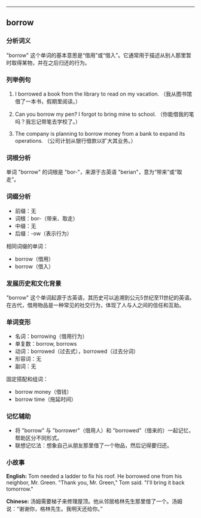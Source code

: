 
---------------
## borrow
### 分析词义
"borrow" 这个单词的基本意思是“借用”或“借入”。它通常用于描述从别人那里暂时取得某物，并在之后归还的行为。

### 列举例句
1. I borrowed a book from the library to read on my vacation.
   （我从图书馆借了一本书，假期里阅读。）

2. Can you borrow my pen? I forgot to bring mine to school.
   （你能借我的笔吗？我忘记带笔去学校了。）

3. The company is planning to borrow money from a bank to expand its operations.
   （公司计划从银行借款以扩大其业务。）

### 词根分析
单词 "borrow" 的词根是 "bor-"，来源于古英语 "berian"，意为“带来”或“取走”。

### 词缀分析
- 前缀：无
- 词根：bor-（带来、取走）
- 中缀：无
- 后缀：-ow（表示行为）

相同词缀的单词：
- borrow（借用）
- borrow（借入）

### 发展历史和文化背景
"borrow" 这个单词起源于古英语，其历史可以追溯到公元5世纪至11世纪的英语。在古代，借用物品是一种常见的社交行为，体现了人与人之间的信任和互助。

### 单词变形
- 名词：borrowing（借用行为）
- 单复数：borrow, borrows
- 动词：borrowed（过去式），borrowed（过去分词）
- 形容词：无
- 副词：无

固定搭配和组词：
- borrow money（借钱）
- borrow time（拖延时间）

### 记忆辅助
- 将 "borrow" 与 "borrower"（借用人）和 "borrowed"（借来的）一起记忆，帮助区分不同形式。
- 联想记忆法：想象自己从朋友那里借了一个物品，然后记得要归还。

### 小故事
**English:**
Tom needed a ladder to fix his roof. He borrowed one from his neighbor, Mr. Green. "Thank you, Mr. Green," Tom said. "I'll bring it back tomorrow."

**Chinese:**
汤姆需要梯子来修理屋顶。他从邻居格林先生那里借了一个。汤姆说：“谢谢你，格林先生。我明天还给你。”

